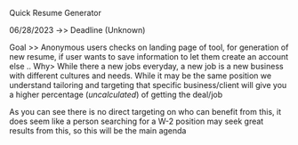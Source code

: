 Quick Resume Generator

06/28/2023
->> Deadline (Unknown)

Goal >> Anonymous users checks on landing page of tool, for generation of new resume, if user wants to save information to let them create an account else ..
Why> While there a new jobs everyday, a new job is a new business with different cultures and needs. While it may be the same position we understand tailoring and targeting that specific business/client
will give you a higher percentage (*uncalculated*) of getting the deal/job

As you can see there is no direct targeting on who can benefit from this, it does seem like a person searching for a W-2 position may seek great results from this, so this will be the main agenda


